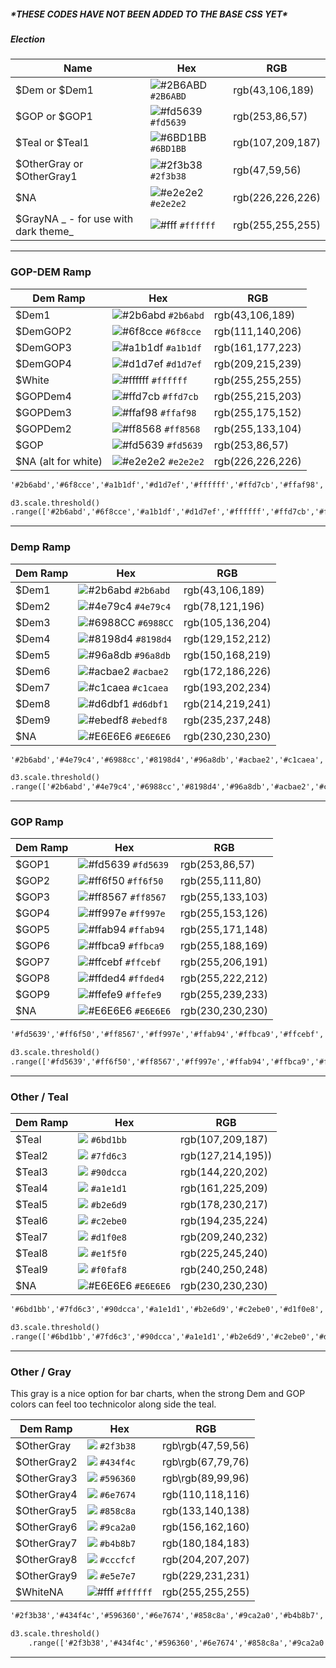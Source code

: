 ##### \*THESE CODES HAVE NOT BEEN ADDED TO THE BASE CSS YET\* 

##### Election

| Name | Hex | RGB |
| --- | --- | --- |
| $Dem or $Dem1 | ![\#2B6ABD](https://placehold.it/15/2B6ABD/000000?text=+) `#2B6ABD` | rgb\(43,106,189\) |
| $GOP or $GOP1 | ![\#fd5639](https://placehold.it/15/fd5639/000000?text=+) `#fd5639` | rgb\(253,86,57\) |
| $Teal or $Teal1 | ![\#6BD1BB](https://placehold.it/15/6BD1BB/000000?text=+) `#6BD1BB` | rgb\(107,209,187\) |
| $OtherGray or $OtherGray1 | ![\#2f3b38](https://placehold.it/15/2f3b38/000000?text=+) `#2f3b38` | rgb\(47,59,56\) |
| $NA | ![\#e2e2e2](https://placehold.it/15/e2e2e2/000000?text=+) `#e2e2e2` | rgb\(226,226,226\) |
| $GrayNA _ - for use with dark theme_ | ![\#fff](https://placehold.it/15/ffffff/000000?text=+) `#ffffff` | rgb\(255,255,255\) |

---

### GOP-DEM Ramp

| Dem Ramp | Hex | RGB |
| --- | --- | --- |
| $Dem1 | ![\#2b6abd](https://placehold.it/15/2b6abd/000000?text=+) `#2b6abd` | rgb\(43,106,189\) |
| $DemGOP2 | ![\#6f8cce](https://placehold.it/15/6f8cce/000000?text=+) `#6f8cce` | rgb(111,140,206) |
| $DemGOP3 | ![\#a1b1df](https://placehold.it/15/a1b1df/000000?text=+) `#a1b1df` | rgb(161,177,223) |
| $DemGOP4 | ![\#d1d7ef](https://placehold.it/15/d1d7ef/000000?text=+) `#d1d7ef` | rgb(209,215,239) |
| $White | ![\#ffffff](https://placehold.it/15/ffffff/000000?text=+) `#ffffff` | rgb(255,255,255) |
| $GOPDem4 | ![\#ffd7cb](https://placehold.it/15/ffd7cb/000000?text=+) `#ffd7cb` | rgb(255,215,203) |
| $GOPDem3 | ![\#ffaf98](https://placehold.it/15/ffaf98/000000?text=+) `#ffaf98` | rgb(255,175,152) |
| $GOPDem2 | ![\#ff8568](https://placehold.it/15/ff8568/000000?text=+) `#ff8568` | rgb(255,133,104) |
| $GOP | ![\#fd5639](https://placehold.it/15/fd5639/000000?text=+) `#fd5639` | rgb(253,86,57) |
| $NA (alt for white)| ![\#e2e2e2](https://placehold.it/15/e2e2e2/000000?text=+) `#e2e2e2` | rgb\(226,226,226\) |


```html
'#2b6abd','#6f8cce','#a1b1df','#d1d7ef','#ffffff','#ffd7cb','#ffaf98','#ff8568','#fd5639'
```

```html
d3.scale.threshold()
.range(['#2b6abd','#6f8cce','#a1b1df','#d1d7ef','#ffffff','#ffd7cb','#ffaf98','#ff8568','#fd5639']);
```

---

### Demp Ramp

| Dem Ramp | Hex | RGB |
| --- | --- | --- |
| $Dem1 | ![\#2b6abd](https://placehold.it/15/2b6abd/000000?text=+) `#2b6abd` | rgb\(43,106,189\) |
| $Dem2 | ![\#4e79c4](https://placehold.it/15/4e79c4/000000?text=+) `#4e79c4` | rgb\(78,121,196\) |
| $Dem3 | ![\#6988CC](https://placehold.it/15/6988CC/000000?text=+) `#6988CC` | rgb\(105,136,204\) |
| $Dem4 | ![\#8198d4](https://placehold.it/15/8198d4/000000?text=+) `#8198d4` | rgb\(129,152,212\) |
| $Dem5 | ![\#96a8db](https://placehold.it/15/96a8db/000000?text=+) `#96a8db` | rgb\(150,168,219\) |
| $Dem6 | ![\#acbae2](https://placehold.it/15/acbae2/000000?text=+) `#acbae2` | rgb\(172,186,226\) |
| $Dem7 | ![\#c1caea](https://placehold.it/15/c1caea/000000?text=+) `#c1caea` | rgb\(193,202,234\) |
| $Dem8 | ![\#d6dbf1](https://placehold.it/15/d6dbf1/000000?text=+) `#d6dbf1` | rgb\(214,219,241\) |
| $Dem9 | ![\#ebedf8](https://placehold.it/15/ebedf8/000000?text=+) `#ebedf8` | rgb\(235,237,248\) |
| $NA | ![\#E6E6E6](https://placehold.it/15/E6E6E6/000000?text=+) `#E6E6E6` | rgb\(230,230,230\) |

```html
'#2b6abd','#4e79c4','#6988cc','#8198d4','#96a8db','#acbae2','#c1caea','#d6dbf1','#ebedf8','#ffffff'
```

```html
d3.scale.threshold()
.range(['#2b6abd','#4e79c4','#6988cc','#8198d4','#96a8db','#acbae2','#c1caea','#d6dbf1','#ebedf8','#ffffff']);
```

---

### GOP Ramp

| Dem Ramp | Hex | RGB |
| --- | --- | --- |
| $GOP1 | ![\#fd5639](https://placehold.it/15/fd5639/000000?text=+) `#fd5639` | rgb\(253,86,57\) |
| $GOP2 | ![\#ff6f50](https://placehold.it/15/ff6f50/000000?text=+) `#ff6f50` | rgb\(255,111,80\) |
| $GOP3 | ![\#ff8567](https://placehold.it/15/ff8567/000000?text=+) `#ff8567` | rgb\(255,133,103\) |
| $GOP4 | ![\#ff997e](https://placehold.it/15/ff997e/000000?text=+) `#ff997e` | rgb\(255,153,126\) |
| $GOP5 | ![\#ffab94](https://placehold.it/15/ffab94/000000?text=+) `#ffab94` | rgb\(255,171,148\) |
| $GOP6 | ![\#ffbca9](https://placehold.it/15/ffbca9/000000?text=+) `#ffbca9` | rgb\(255,188,169\) |
| $GOP7 | ![\#ffcebf](https://placehold.it/15/ffcebf/000000?text=+) `#ffcebf` | rgb\(255,206,191\) |
| $GOP8 | ![\#ffded4](https://placehold.it/15/ffded4/000000?text=+) `#ffded4` | rgb\(255,222,212\) |
| $GOP9 | ![\#ffefe9](https://placehold.it/15/ffefe9/000000?text=+) `#ffefe9` | rgb\(255,239,233\) |
| $NA | ![\#E6E6E6](https://placehold.it/15/E6E6E6/000000?text=+) `#E6E6E6` | rgb\(230,230,230\) |

```html
'#fd5639','#ff6f50','#ff8567','#ff997e','#ffab94','#ffbca9','#ffcebf','#ffded4','#ffefe9','#ffffff'
```

```html
d3.scale.threshold()
.range(['#fd5639','#ff6f50','#ff8567','#ff997e','#ffab94','#ffbca9','#ffcebf','#ffded4','#ffefe9','#ffffff']);
```

---

### Other / Teal

| Dem Ramp | Hex | RGB |
| --- | --- | --- |
| $Teal | ![](https://placehold.it/15/6bd1bb/000000?text=+) `#6bd1bb` | rgb\(107,209,187\) |
| $Teal2 | ![](https://placehold.it/15/7fd6c3/000000?text=+) `#7fd6c3` | rgb\(127,214,195\)\) |
| $Teal3 | ![](https://placehold.it/15/90dcca/000000?text=+) `#90dcca` | rgb\(144,220,202\) |
| $Teal4 | ![](https://placehold.it/15/a1e1d1/000000?text=+) `#a1e1d1` | rgb\(161,225,209\) |
| $Teal5 | ![](https://placehold.it/15/b2e6d9/000000?text=+) `#b2e6d9` | rgb\(178,230,217\) |
| $Teal6 | ![](https://placehold.it/15/c2ebe0/000000?text=+) `#c2ebe0` | rgb\(194,235,224\) |
| $Teal7 | ![](https://placehold.it/15/d1f0e8/000000?text=+) `#d1f0e8` | rgb\(209,240,232\) |
| $Teal8 | ![](https://placehold.it/15/e1f5f0/000000?text=+) `#e1f5f0` | rgb\(225,245,240\) |
| $Teal9 | ![](https://placehold.it/15/f0faf8/000000?text=+) `#f0faf8` | rgb\(240,250,248\) |
| $NA | ![\#E6E6E6](https://placehold.it/15/E6E6E6/000000?text=+) `#E6E6E6` | rgb\(230,230,230\) |

```html
'#6bd1bb','#7fd6c3','#90dcca','#a1e1d1','#b2e6d9','#c2ebe0','#d1f0e8','#e1f5f0','#f0faf8','#ffffff'
```

```html
d3.scale.threshold()
.range(['#6bd1bb','#7fd6c3','#90dcca','#a1e1d1','#b2e6d9','#c2ebe0','#d1f0e8','#e1f5f0','#f0faf8','#ffffff']);
```

---

### Other / Gray

This gray is a nice option for bar charts, when the strong Dem and GOP colors can feel too technicolor along side the teal.

| Dem Ramp | Hex | RGB |
| --- | --- | --- |
| $OtherGray | ![](https://placehold.it/15/2f3b38/000000?text=+) `#2f3b38` | rgb\rgb\(47,59,56\) |
| $OtherGray2 | ![](https://placehold.it/15/434f4c/000000?text=+) `#434f4c` | rgb\rgb\(67,79,76\) |
| $OtherGray3 | ![](https://placehold.it/15/596360/000000?text=+) `#596360` | rgb\rgb\(89,99,96\) |
| $OtherGray4 | ![](https://placehold.it/15/6e7674/000000?text=+) `#6e7674` | rgb\(110,118,116\) |
| $OtherGray5 | ![](https://placehold.it/15/858c8a/000000?text=+) `#858c8a` | rgb\(133,140,138\) |
| $OtherGray6 | ![](https://placehold.it/15/9ca2a0/000000?text=+) `#9ca2a0` | rgb\(156,162,160\) |
| $OtherGray7 | ![](https://placehold.it/15/b4b8b7/000000?text=+) `#b4b8b7` | rgb\(180,184,183\) |
| $OtherGray8 | ![](https://placehold.it/15/cccfcf/000000?text=+) `#cccfcf` | rgb\(204,207,207\) |
| $OtherGray9 | ![](https://placehold.it/15/e5e7e7/000000?text=+) `#e5e7e7` | rgb\(229,231,231\) |
| $WhiteNA | ![\#fff](https://placehold.it/15/ffffff/000000?text=+) `#ffffff` | rgb\(255,255,255\) |

```html
'#2f3b38','#434f4c','#596360','#6e7674','#858c8a','#9ca2a0','#b4b8b7','#cccfcf','#e5e7e7','#ffffff'
```

```html
d3.scale.threshold()
    .range(['#2f3b38','#434f4c','#596360','#6e7674','#858c8a','#9ca2a0','#b4b8b7','#cccfcf','#e5e7e7','#ffffff']);
```

---



